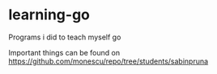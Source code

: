# learning-go
Programs i did to teach myself go

Important things can be found on https://github.com/monescu/repo/tree/students/sabinpruna
